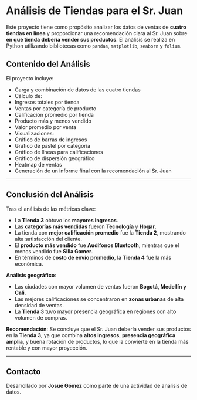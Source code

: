 #  Análisis de Tiendas para el Sr. Juan

Este proyecto tiene como propósito analizar los datos de ventas de **cuatro tiendas en línea** y proporcionar una recomendación clara al Sr. Juan sobre **en qué tienda debería vender sus productos**. El análisis se realiza en Python utilizando bibliotecas como `pandas`, `matplotlib`, `seaborn` y `folium`.



##  Contenido del Análisis

El proyecto incluye:

-  Carga y combinación de datos de las cuatro tiendas
-  Cálculo de:
  - Ingresos totales por tienda
  - Ventas por categoría de producto
  - Calificación promedio por tienda
  - Producto más y menos vendido
  - Valor promedio por venta
-  Visualizaciones:
  - Gráfico de barras de ingresos
  - Gráfico de pastel por categoría
  - Gráfico de líneas para calificaciones
  - Gráfico de dispersión geográfico
  - Heatmap de ventas
-  Generación de un informe final con la recomendación al Sr. Juan

---

##  Conclusión del Análisis

Tras el análisis de las métricas clave:

- La **Tienda 3** obtuvo los **mayores ingresos**.
- Las **categorías más vendidas** fueron **Tecnología** y **Hogar**.
- La tienda con **mejor calificación promedio** fue la **Tienda 2**, mostrando alta satisfacción del cliente.
- El **producto más vendido** fue **Audífonos Bluetooth**, mientras que el menos vendido fue **Silla Gamer**.
- En términos de **costo de envío promedio**, la **Tienda 4** fue la más económica.

 **Análisis geográfico**:
- Las ciudades con mayor volumen de ventas fueron **Bogotá, Medellín y Cali**.
- Las mejores calificaciones se concentraron en **zonas urbanas** de alta densidad de ventas.
- La **Tienda 3** tuvo mayor presencia geográfica en regiones con alto volumen de compras.

 **Recomendación**: Se concluye que el Sr. Juan debería vender sus productos en la **Tienda 3**, ya que combina **altos ingresos**, **presencia geográfica amplia**, y buena rotación de productos, lo que la convierte en la tienda más rentable y con mayor proyección.

---

##  Contacto

Desarrollado por **Josué Gómez** como parte de una actividad de análisis de datos.  
